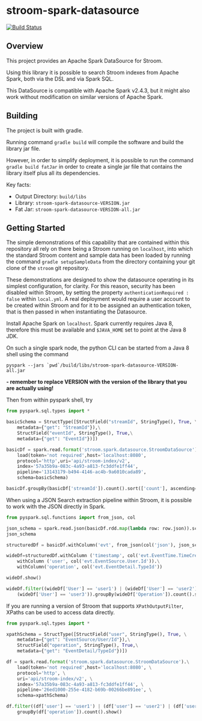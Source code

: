 # stroom-spark-datasource

[![Build Status](https://travis-ci.org/gchq/stroom-spark-datasource.svg?branch=master)](https://travis-ci.org/gchq/stroom-spark-datasource)

## Overview

This project provides an Apache Spark DataSource for Stroom.

Using this library it is possible to search Stroom indexes from Apache Spark, both via the DSL and via Spark SQL.

This DataSource is compatible with Apache Spark v2.4.3, but it might also work without modification on similar versions
of Apache Spark.

## Building

The project is built with gradle.

Running command `gradle build` will compile the software and build the library jar file.

However, in order to simplify deployment, it is possible to run the command `gradle build fatJar` in order to create a
single jar file that contains the library itself plus all its dependencies.     

Key facts:
* Output Directory: `build/libs`
* Library: `stroom-spark-datasource-VERSION.jar`
* Fat Jar: `stroom-spark-datasource-VERSION-all.jar`

## Getting Started

The simple demonstrations of this capability that are contained within this repository all rely on there being
a Stroom running on `localhost`, into which the standard Stroom content and sample data has been loaded by running the
command `gradle setupSampleData` from the directory containing your git clone of the `stroom` git repository. 

These demonstrations are designed to show the datasource operating in its simplest configuration, for clarity.
For this reason, security has been disabled within Stroom, by setting the property `authenticationRequired : false` within
`local.yml`.
A real deployment would require a user account to be created within Stroom and for it to be assigned an authentication
token, that is then passed in when instantiating the Datasource.

Install Apache Spark on `localhost`.  Spark currently requires Java 8, therefore this must be available and `$JAVA_HOME`
set to point at the Java 8 JDK.

On such a single spark node, the python CLI can be started from a Java 8 shell using 
the command 
```
pyspark --jars `pwd`/build/libs/stroom-spark-datasource-VERSION-all.jar
``` 
 **- remember to replace VERSION with the version of the library that you are actually using!**

Then from within pyspark shell, try

```python
from pyspark.sql.types import *

basicSchema = StructType([StructField("streamId", StringType(), True, \
    metadata={"get": "StreamId"}),\
    StructField("eventId", StringType(), True,\
    metadata={"get": "EventId"})])

basicDf = spark.read.format('stroom.spark.datasource.StroomDataSource').\
    load(token='not required',host='localhost:8080',
    protocol='http',uri='api/stroom-index/v2',
    index='57a35b9a-083c-4a93-a813-fc3ddfe1ff44',
    pipeline='13143179-b494-4146-ac4b-9a6010cada89',
    schema=basicSchema)

basicDf.groupBy(basicDf['streamId']).count().sort(['count'], ascending=False).show()
```

When using a JSON Search extraction pipeline within Stroom, it is possible to work with the JSON directly in Spark.
```python
from pyspark.sql.functions import from_json, col

json_schema = spark.read.json(basicDf.rdd.map(lambda row: row.json)).schema
json_schema

structuredDf = basicDf.withColumn('evt', from_json(col('json'), json_schema))

wideDf=structuredDf.withColumn ('timestamp', col('evt.EventTime.TimeCreated')).\
    withColumn ('user', col('evt.EventSource.User.Id')).\
    withColumn('operation', col('evt.EventDetail.TypeId'))

wideDf.show()

wideDf.filter((wideDf['User'] == 'user1') | (wideDf['User'] == 'user2') | 
    (wideDf['User'] == 'user3')).groupBy(wideDf['Operation']).count().show()
```

If you are running a version of Stroom that supports `XPathOutputFilter`, XPaths can be used to access data directly.

```python
from pyspark.sql.types import *

xpathSchema = StructType([StructField("user", StringType(), True, \
    metadata={"get": "EventSource/User/Id"}),\
    StructField("operation", StringType(), True,\
    metadata={"get": "EventDetail/TypeId"})])

df = spark.read.format('stroom.spark.datasource.StroomDataSource').\
    load(token='not required',host='localhost:8080', \
    protocol='http', \
    uri='api/stroom-index/v2', \
    index='57a35b9a-083c-4a93-a813-fc3ddfe1ff44', \
    pipeline='26ed1000-255e-4182-b69b-00266be891ee', \
    schema=xpathSchema)

df.filter((df['user'] == 'user1') | (df['user'] == 'user2') | (df['user'] == 'user3')).\
    groupBy(df['operation']).count().show()

```


